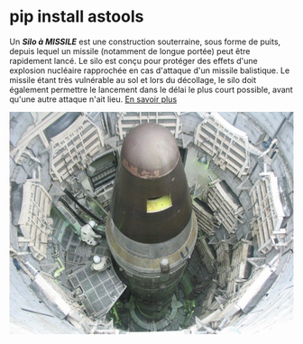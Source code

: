 # pip install astools

Un ___Silo à MISSILE___ est une construction souterraine, sous forme de puits, depuis lequel un missile (notamment de longue portée) peut être rapidement lancé. Le silo est conçu pour protéger des effets d'une explosion nucléaire rapprochée en cas d'attaque d'un missile balistique. Le missile étant très vulnérable au sol et lors du décollage, le silo doit également permettre le lancement dans le délai le plus court possible, avant qu'une autre attaque n'ait lieu. 
[En savoir plus](https://fr.wikipedia.org/wiki/Silo_à_missile)

![SM-68 Titan dans son silo ; Titan Missile Museum.](archives/Tucson05_TitanICBM.jpg)
